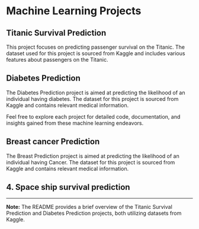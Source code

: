 # Machine Learning Projects

## Titanic Survival Prediction

This project focuses on predicting passenger survival on the Titanic. The dataset used for this project is sourced from Kaggle and includes various features about passengers on the Titanic.

## Diabetes Prediction

The Diabetes Prediction project is aimed at predicting the likelihood of an individual having diabetes. The dataset for this project is sourced from Kaggle and contains relevant medical information.

Feel free to explore each project for detailed code, documentation, and insights gained from these machine learning endeavors.


## Breast cancer Prediction
The Breast Prediction project is aimed at predicting the likelihood of an individual having Cancer. The dataset for this project is sourced from Kaggle and contains relevant medical information.

## 4. Space ship survival prediction
---

**Note:** The README provides a brief overview of the Titanic Survival Prediction and Diabetes Prediction projects, both utilizing datasets from Kaggle.

